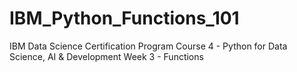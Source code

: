 # IBM_Python_Functions_101
IBM Data Science Certification Program Course 4 - Python for Data Science, AI &amp; Development Week 3 - Functions
